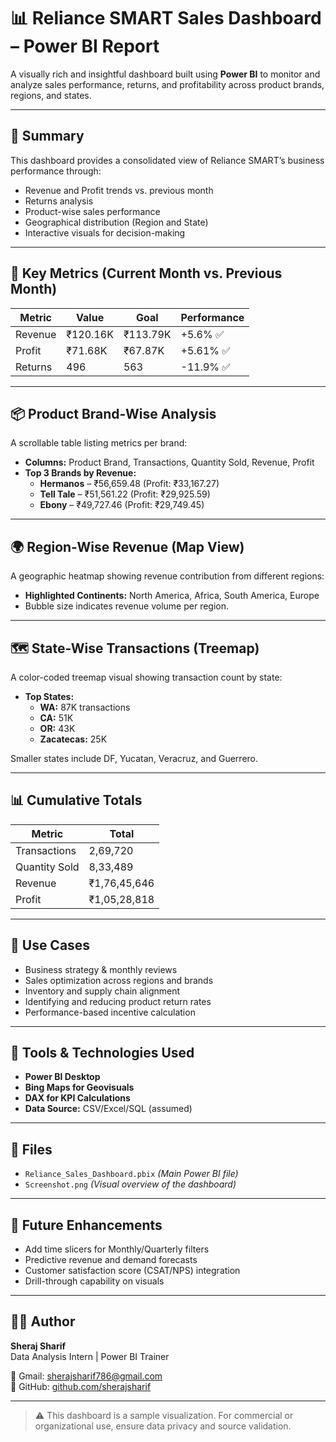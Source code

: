 # 📊 Reliance SMART Sales Dashboard – Power BI Report

A visually rich and insightful dashboard built using **Power BI** to monitor and analyze sales performance, returns, and profitability across product brands, regions, and states.

---

## 📌 Summary

This dashboard provides a consolidated view of Reliance SMART’s business performance through:

- Revenue and Profit trends vs. previous month
- Returns analysis
- Product-wise sales performance
- Geographical distribution (Region and State)
- Interactive visuals for decision-making

---

## 🔑 Key Metrics (Current Month vs. Previous Month)

| Metric                | Value     | Goal         | Performance      |
|----------------------|-----------|--------------|------------------|
| Revenue              | ₹120.16K  | ₹113.79K     | +5.6% ✅          |
| Profit               | ₹71.68K   | ₹67.87K      | +5.61% ✅         |
| Returns              | 496       | 563          | -11.9% ✅         |

---

## 📦 Product Brand-Wise Analysis

A scrollable table listing metrics per brand:

- **Columns:** Product Brand, Transactions, Quantity Sold, Revenue, Profit
- **Top 3 Brands by Revenue:**
  - **Hermanos** – ₹56,659.48 (Profit: ₹33,167.27)
  - **Tell Tale** – ₹51,561.22 (Profit: ₹29,925.59)
  - **Ebony** – ₹49,727.46 (Profit: ₹29,749.45)

---

## 🌍 Region-Wise Revenue (Map View)

A geographic heatmap showing revenue contribution from different regions:

- **Highlighted Continents:** North America, Africa, South America, Europe
- Bubble size indicates revenue volume per region.

---

## 🗺️ State-Wise Transactions (Treemap)

A color-coded treemap visual showing transaction count by state:

- **Top States:**
  - **WA:** 87K transactions
  - **CA:** 51K
  - **OR:** 43K
  - **Zacatecas:** 25K

Smaller states include DF, Yucatan, Veracruz, and Guerrero.

---

## 📊 Cumulative Totals

| Metric           | Total         |
|------------------|---------------|
| Transactions     | 2,69,720      |
| Quantity Sold    | 8,33,489      |
| Revenue          | ₹1,76,45,646  |
| Profit           | ₹1,05,28,818  |

---

## 💼 Use Cases

- Business strategy & monthly reviews  
- Sales optimization across regions and brands  
- Inventory and supply chain alignment  
- Identifying and reducing product return rates  
- Performance-based incentive calculation  

---

## 🧰 Tools & Technologies Used

- **Power BI Desktop**
- **Bing Maps for Geovisuals**
- **DAX for KPI Calculations**
- **Data Source:** CSV/Excel/SQL (assumed)

---

## 📁 Files

- `Reliance_Sales_Dashboard.pbix` *(Main Power BI file)*
- `Screenshot.png` *(Visual overview of the dashboard)*

---

## 🚀 Future Enhancements

- Add time slicers for Monthly/Quarterly filters
- Predictive revenue and demand forecasts
- Customer satisfaction score (CSAT/NPS) integration
- Drill-through capability on visuals

---

## 👨‍💻 Author

**Sheraj Sharif**  
Data Analysis Intern | Power BI Trainer

📧 Gmail: [sherajsharif786@gmail.com](mailto:sherajsharif786@gmail.com)  
🔗 GitHub: [github.com/sherajsharif](https://github.com/sherajsharif)

---

> ⚠️ This dashboard is a sample visualization. For commercial or organizational use, ensure data privacy and source validation.
